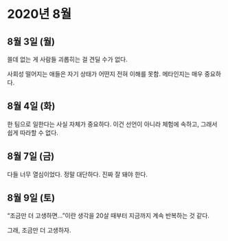 # 2020년 8월

## 8월 3일 (월)

쓸데 없는 게 사람들 괴롭히는 걸 견딜 수가 없다.

사회성 떨어지는 애들은 자기 상태가 어떤지 전혀 이해를 못함. 메타인지는 매우 중요하다.

## 8월 4일 (화)

한 팀으로 일한다는 사실 자체가 중요하다. 이건 선언이 아니라 체험에 속하고, 그래서 쉽게 따라할 수 없다.

## 8월 7일 (금)

다들 너무 열심이었다. 정말 대단하다. 진짜 잘 돼야 한다.

## 8월 9일 (토)

“조금만 더 고생하면…”이란 생각을 20살 때부터 지금까지 계속 반복하는 것 같다.

그래, 조금만 더 고생하자.
